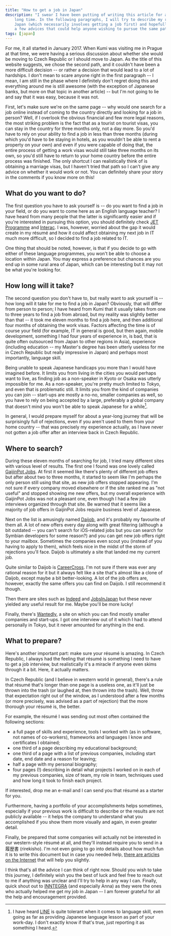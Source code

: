 ```yaml
---
title: "How to get a job in Japan"
description: "I swear I have been putting of writing this article for a really
    long time. In the following paragraphs, I will try to describe my road to
    Japan (which necessarily involves getting a job first) and hopefully provide
    a few advices that could help anyone wishing to pursue the same path."
tags: [japan]
---
```


For me, it all started in January 2017. When Kumi was visiting me in Prague at
that time, we were having a serious discussion about whether she would be moving
to Czech Republic or I should move to Japan. As the title of this website
suggests, we chose the second path, and it couldn't have been a more difficult
decision -- or rather a decision that would lead to a lot of hardships. I don't
mean to scare anyone right in the first paragraph -- I mean, I am still in the
phase where I definitely don't regret doing this and everything around me is
still awesome (with the exception of Japanese banks, but more on that topic in
another article) -- but I'm not going to lie and say that it was easy, because
it was not.

First, let's make sure we're on the same page -- why would one search for a job
online instead of coming to the country directly and looking for a job in
person? Well, if I overlook the obvious financial and few more legal reasons,
the most striking problem is the fact that as a tourist on tourist visas, you
can stay in the country for three months only, not a day more. So you'd have to
rely on your ability to find a job in less than three months (during which you'd
have to be staying in hotels, as you wouldn't be able to rent a property on your
own) and even if you were capable of doing that, the entire process of getting a
work visas would still take three months on its own, so you'd still have to
return to your home country before the entire process was finished. The only
shortcut I can realistically think of is obtaining a marriage visas, but I
haven't tried that path so I can't give any advice on whether it would work or
not. You can definitely share your story in the comments if you know more on
this!

## What do you want to do?

The first question you have to ask yourself is -- do you want to find a job in
your field, or do you want to come here as an English language teacher? I have
heard from many people that the latter is significantly easier and if you're
interested in pursuing this option, you should definitely check
[JET Programme](http://jetprogramme.org/en/) and
[Interac](https://www.interacnetwork.com/recruit/). I was, however, worried
about the gap it would create in my résumé and how it could affect obtaining my
next job in IT much more difficult, so I decided to find a job related to IT.

One thing that should be noted, however, is that if you decide to go with either
of these language programmes, you won't be able to choose a location within
Japan. You may express a preference but chances are you end up in some rural
area of Japan, which can be interesting but it may not be what you're looking
for.

## How long will it take?

The second question you don't have to, but really want to ask yourself is -- how
long will it take for me to find a job in Japan? Obviously, that will differ
from person to person; I have heard from Kumi that it usually takes from one to
three years to find a job from abroad, but my reality was slightly better than
that -- it took me eleven months to find a job here, and then additional four
months of obtaining the work visas. Factors affecting the time is of course
your field (for example, IT in general is good, but then again, mobile
development, something I had four years of experience in, is bad, that is quite
often outsourced from Japan to other regions in Asia), experience (including
education -- my Master's degree has been utterly useless for me in Czech
Republic but really impressive in Japan) and perhaps most importantly, language
skill.

Being unable to speak Japanese handicaps you more than I would have imagined
before. It limits you from living in the cities you would perhaps want to live,
as finding job as a non-speaker in Kyoto or Osaka was utterly impossible for me.
As a non-speaker, you're pretty much limited to Tokyo, and even that is
problematic still. It limits you from the kind of companies you can join --
start-ups are mostly a no-no, smaller companies as well, so you have to rely on
being accepted by a large, preferably a global company that doesn't mind you
won't be able to speak Japanese for a while[^1].

[^1]: I have heard [LINE](https://line.me/en/) is quite tolerant when it comes
    to language skill, even going as far as providing Japanese language lesson
    as part of your work-day. I don't exactly know if that's true, just
    reporting it as something I heard.

In general, I would prepare myself for about a year-long journey that will be
surprisingly full of rejections, even if you aren't used to them from your home
country -- that was precisely my experience actually, as I have never not gotten
a job offer after an interview back in Czech Republic.

## Where to search?

During these eleven months of searching for job, I tried many different sites
with various level of results. The first one I found was one lovely called
[GaijinPot Jobs](https://jobs.gaijinpot.com/). At first it seemed like there's
plenty of different job offers but after about two to three months, it started
to seem like I'm perhaps the only person still using that site, as new job
offers stopped appearing. I'm not sure if every company moved elsewhere or if
the site ranked me as "not useful" and stopped showing me new offers, but my
overall experience with GaijinPot Jobs was not a pleasant one, even though I had
a few job interviews organized through that site. Be warned that it seems like a
majority of job offers in GaijinPot Jobs require business level of Japanese.

Next on the list is amusingly named [Daijob](https://www.daijob.com), and it's
probably my favourite of them all. A lot of new offers every day along with
great filtering (although a bit outdated -- you can't search for iOS-related
jobs but you can search for Symbian developers for some reason?) and you can get
new job offers right to your mailbox. Sometimes the companies even scout you
(instead of you having to apply to them), which feels nice in the midst of the
storm of rejections you'll face. Daijob is ultimately a site that landed me my
current job.

Quite similar to Daijob is [CareerCross](https://www.careercross.com). I'm not
sure if there was ever any rational reason for it but it always felt like a site
that's almost like a clone of Daijob, except maybe a bit better-looking. A lot
of the job offers are, however, exactly the same offers you can find on Daijob.
I still recommend it though.

Then there are sites such as [Indeed](https://jp.indeed.com) and
[JobsInJapan](https://www.jobsinjapan.com) but these never yielded any useful
result for me. Maybe you'll be more lucky!

Finally, there's [Wantedly](https://www.wantedly.com), a site on which you can
find mostly smaller companies and start-ups. I got one interview out of it which
I had to attend personally in Tokyo, but it never amounted for anything in the
end.

## What to prepare?

Here's another important part: make sure your résumé is amazing. In Czech
Republic, I always had the feeling that résumé is something I need to have to
get a job interview, but realistically it's a miracle if anyone even skims
through it a bit. Here, it actually matters.

In Czech Republic (and I believe in western world in general), there's a rule
that résumé that's longer than one page is a useless one, as it'll just be
thrown into the trash (or laughed at, then thrown into the trash). Well, throw
that expectation right out of the window, as I understood after a few months (or
more precisely, was advised as a part of rejection) that the more thorough your
résumé is, the better.

For example, the résumé I was sending out most often contained the following
sections:

- a full page of skills and experience, tools I worked with (as in software, not
    names of co-workers), frameworks and languages I know and certificates I
    obtained;
- one third of a page describing my educational background;
- one third of a page with a list of previous companies, including start date,
    end date and a reason for leaving;
- half a page with my personal biography;
- four pages (!) describing in detail what projects I worked on in each of my
    previous companies, size of team, my role in team, techniques used and how
    long it took to finish each project.

If interested, drop me an e-mail and I can send you that résumé as a starter for
you.

Furthermore, having a portfolio of your accomplishments helps sometimes,
especially if your previous work is difficult to describe or the results are not
publicly available -- it helps the company to understand what you accomplished
if you show them more visually and again, in even greater detail.

Finally, be prepared that some companies will actually not be interested in our
western-style résumé at all, and they'll instead require you to send in a
履歴書 (rirekisho). I'm not even going to go into details about how much fun it
is to write this document but in case you needed help,
[there are articles](https://blog.gaijinpot.com/write-japanese-resume/)
[on the Internet](http://tokyographicdesigners.com/the-guide/how-to-complete-a-rirekisho/)
that will help you slightly.

I think that's all the advice I can think of right now. Should you wish to take
this journey, I definitely wish you the best of luck and feel free to reach out
to me if anything was unclear and I'll try to help in any way I can. Finally,
quick shout out to [INNTEGRA](https://inntegra.co.jp/) (and especially Anna)
as they were the ones who actually helped me get my job in Japan -- I am forever
grateful for all the help and encouragement provided.

